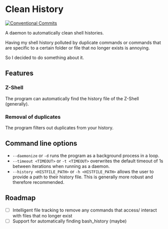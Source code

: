 # Clean History

[![Conventional Commits](https://img.shields.io/badge/Conventional%20Commits-1.0.0-yellow.svg)](https://conventionalcommits.org)

A daemon to automatically clean shell histories.

Having my shell history polluted by duplicate commands
or commands that are specific to a certain folder or file
that no longer exists is annoying.

So I decided to do something about it.

## Features

### Z-Shell

The program can automatically find the history file of the Z-Shell (generally).

### Removal of duplicates

The program filters out duplicates from your history.


## Command line options

- `--daemonize` or `-d` runs the program as a background process in a loop.
- `--timeout <TIMEOUT>` or `-t <TIMEOUT>` overwrites the default timeout of 1s between iterations when running as a daemon.
- `--history <HISTFILE_PATH>` or `-h <HISTFILE_PATH>` allows the user to provide a path to their history file.
  This is generally more robust and therefore recommended.

## Roadmap

- [ ] Intelligent file tracking to remove any commands that access/
      interact with files that no longer exist
- [ ] Support for automatically finding bash_history (maybe)
